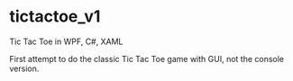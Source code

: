 # tictactoe_v1
Tic Tac Toe in WPF, C#, XAML

First attempt to do the classic Tic Tac Toe game with GUI, not the console version.
